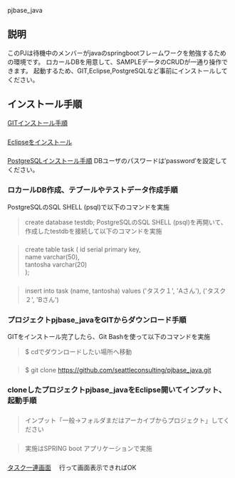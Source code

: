pjbase_java
###
## 説明
このPJは待機中のメンバーがjavaのspringbootフレームワークを勉強するための環境です。
ロカールDBを用意して、SAMPLEデータのCRUDが一通り操作できます。
起動するため、GIT,Eclipse,PostgreSQLなど事前にインストールしてください。
###
## インストール手順
[GITインストール手順](https://qiita.com/taketakekaho/items/75161e1273dca98cb4e1)
###
[Eclipseをインストール](https://oenblog.com/program/eclipse-install/#toc2)
###
[PostgreSQLインストール手順](https://programming-style.com/postgresql/reference/install-win/)
DBユーザのパスワードは′password′を設定してください。

### ロカールDB作成、テブールやテストデータ作成手順
PostgreSQLのSQL SHELL (psql)で以下のコマンドを実施
> create database testdb;
PostgreSQLのSQL SHELL (psql)を再開いて、作成したtestdbを接続して以下のコマンドを実施
###
> create table task (
>    id              serial   primary key,  
>    name            varchar(50),            
>    tantosha        varchar(20)             
>);
###
> insert into task (name, tantosha) values
>   ('タスク１', 'Aさん'),
>   ('タスク２', 'Bさん')

### プロジェクトpjbase_javaをGITからダウンロード手順
GITをインストール完了したら、Git Bashを使って以下のコマンドを実施
> $ cdでダウンロードしたい場所へ移動
###
> $ git clone https://github.com/seattleconsulting/pjbase_java.git
###
### cloneしたプロジェクトpjbase_javaをEclipse開いてインプット、起動手順
###
>インプット「一般→フォルダまだはアーカイブからプロジェクト」してください
###
>  実施はSPRING boot アプリケーションで実施
###
[タスク一連画面](http://localhost:8090/task)　
行って画面表示できればOK
